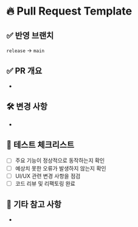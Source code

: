 # 🔥 Pull Request Template

## ✅ 반영 브랜치
`release` → `main`

## ✅ PR 개요
<!-- 이번 PR에서 변경된 내용을 간략히 설명해주세요. -->
- 

## 🛠 변경 사항
<!-- 어떤 기능이 추가되거나 변경되었는지 상세히 설명해주세요. -->
- 

## 🚀 테스트 체크리스트
- [ ] 주요 기능이 정상적으로 동작하는지 확인
- [ ] 예상치 못한 오류가 발생하지 않는지 확인
- [ ] UI/UX 관련 변경 사항을 점검
- [ ] 코드 리뷰 및 리팩토링 완료

## 🔎 기타 참고 사항
<!-- 추가적으로 공유할 사항이 있다면 입력해주세요. -->
- 
